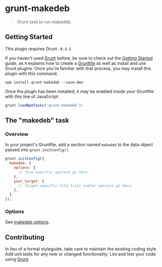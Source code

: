 # grunt-makedeb

> Grunt task to run makedeb.

## Getting Started
This plugin requires Grunt `~0.4.5`

If you haven't used [Grunt](http://gruntjs.com/) before, be sure to check out the [Getting Started](http://gruntjs.com/getting-started) guide, as it explains how to create a [Gruntfile](http://gruntjs.com/sample-gruntfile) as well as install and use Grunt plugins. Once you're familiar with that process, you may install this plugin with this command:

```shell
npm install grunt-makedeb --save-dev
```

Once the plugin has been installed, it may be enabled inside your Gruntfile with this line of JavaScript:

```js
grunt.loadNpmTasks('grunt-makedeb');
```

## The "makedeb" task

### Overview
In your project's Gruntfile, add a section named `makedeb` to the data object passed into `grunt.initConfig()`.

```js
grunt.initConfig({
  makedeb: {
    options: {
      // Task-specific options go here.
    },
    your_target: {
      // Target-specific file lists and/or options go here.
    },
  },
});
```

### Options

See [makedeb options](https://github.com/AtlasIQ/makedeb).


## Contributing
In lieu of a formal styleguide, take care to maintain the existing coding style. Add unit tests for any new or changed functionality. Lint and test your code using [Grunt](http://gruntjs.com/).

